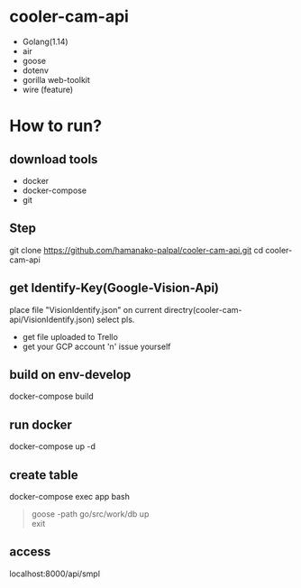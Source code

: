 # cooler-cam-api
- Golang(1.14)
- air
- goose
- dotenv
- gorilla web-toolkit
- wire (feature)
# How to run?
## download tools
- docker
- docker-compose
- git
## Step
git clone https://github.com/hamanako-palpal/cooler-cam-api.git
cd cooler-cam-api
## get Identify-Key(Google-Vision-Api)
place file "VisionIdentify.json" on current directry(cooler-cam-api/VisionIdentify.json)
select pls.
- get file uploaded to Trello
- get your GCP account 'n' issue yourself
## build on env-develop
docker-compose build
## run docker
docker-compose up -d
## create table
docker-compose exec app bash  
> goose -path go/src/work/db up  
> exit
## access
localhost:8000/api/smpl